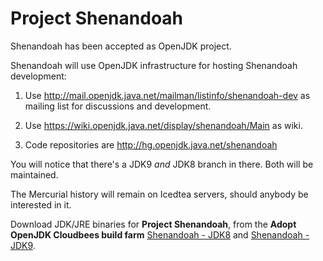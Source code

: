 # Project Shenandoah

Shenandoah has been accepted as OpenJDK project.

Shenandoah will use OpenJDK infrastructure for hosting
Shenandoah development:

1. Use http://mail.openjdk.java.net/mailman/listinfo/shenandoah-dev as
mailing list for discussions and development.

2. Use https://wiki.openjdk.java.net/display/shenandoah/Main as wiki.

3. Code repositories are http://hg.openjdk.java.net/shenandoah

You will notice that there's a JDK9 *and* JDK8 branch in there. Both
will be maintained.

The Mercurial history will remain on Icedtea servers, should anybody be interested in it.


Download JDK/JRE binaries for **Project Shenandoah**, from the **Adopt OpenJDK Cloudbees build farm** [Shenandoah - JDK8](https://adopt-openjdk.ci.cloudbees.com/view/OpenJDK/job/project-shenandoah-jdk8/) and 
[Shenandoah - JDK9](https://adopt-openjdk.ci.cloudbees.com/view/OpenJDK/job/project-shenandoah-jdk9/).